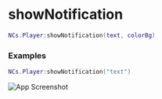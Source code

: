 # showNotification

```lua
NCs.Player:showNotification(text, colorBg)
``` 

### Examples
```lua
NCs.Player:showNotification("text")
```
![App Screenshot](https://cdn.discordapp.com/attachments/859092448427638804/982915998715899924/unknown.png)
